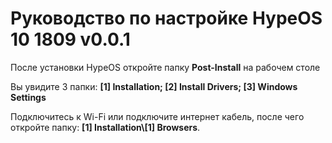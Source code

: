 # Руководство по настройке HypeOS 10 1809 v0.0.1
После установки HypeOS откройте папку **Post-Install** на рабочем столе

Вы увидите 3 папки: **[1] Installation; [2] Install Drivers; [3] Windows Settings**

Подключитесь к Wi-Fi или подключите интернет кабель, после чего откройте папку: **[1] Installation\\[1] Browsers**.

